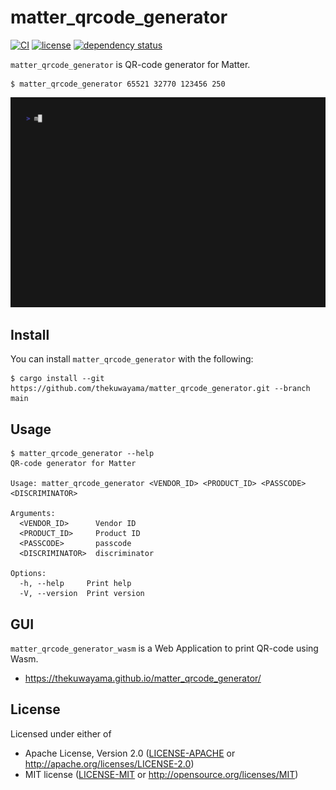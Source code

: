 # matter_qrcode_generator

[![CI](https://github.com/thekuwayama/matter_qrcode_generator/workflows/CI/badge.svg)](https://github.com/thekuwayama/matter_qrcode_generator/actions?workflow=CI)
[![license](https://img.shields.io/badge/license-MIT/Apache2.0-brightgreen.svg)](https://raw.githubusercontent.com/thekuwayama/matter_qrcode_generator/main/LICENSE-APACHE)
[![dependency status](https://deps.rs/repo/github/thekuwayama/matter_qrcode_generator/status.svg)](https://deps.rs/repo/github/thekuwayama/matter_qrcode_generator)

`matter_qrcode_generator` is QR-code generator for Matter.


```sh-session
$ matter_qrcode_generator 65521 32770 123456 250
```

![cli-demo](docs/cli-demo.gif)


## Install

You can install `matter_qrcode_generator` with the following:

```sh-session
$ cargo install --git https://github.com/thekuwayama/matter_qrcode_generator.git --branch main
```


## Usage

```sh-session
$ matter_qrcode_generator --help
QR-code generator for Matter

Usage: matter_qrcode_generator <VENDOR_ID> <PRODUCT_ID> <PASSCODE> <DISCRIMINATOR>

Arguments:
  <VENDOR_ID>      Vendor ID
  <PRODUCT_ID>     Product ID
  <PASSCODE>       passcode
  <DISCRIMINATOR>  discriminator

Options:
  -h, --help     Print help
  -V, --version  Print version
```


## GUI
`matter_qrcode_generator_wasm` is a Web Application to print QR-code using Wasm.

- https://thekuwayama.github.io/matter_qrcode_generator/


## License

Licensed under either of

- Apache License, Version 2.0 ([LICENSE-APACHE](https://github.com/thekuwayama/matter_qrcode_generator/blob/main/LICENSE-APACHE) or http://apache.org/licenses/LICENSE-2.0)
- MIT license ([LICENSE-MIT](https://github.com/thekuwayama/matter_qrcode_generator/blob/main/LICENSE-MIT) or http://opensource.org/licenses/MIT)
